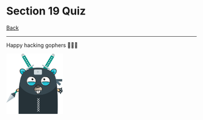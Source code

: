 # Section 19 Quiz

[Back](https://github.com/steevehook/udemy-go101/blob/master/section_19-platform-specific-software)

---

Happy hacking gophers 🚀🚀🚀

<img src="https://github.com/steevehook/udemy-go101/raw/master/udemy-go101.svg?sanitize=true" width="150px"/>
